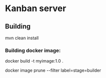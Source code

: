 # Kanban server

## Building
mvn clean install

### Building docker image:
docker build -t myimage:1.0 .

docker image prune --filter label=stage=builder
